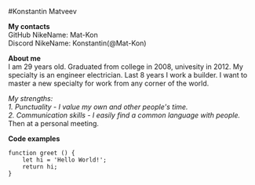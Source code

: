 #Konstantin Matveev

**My contacts**\
    GitHub NikeName: Mat-Kon\
    Discord NikeName: Konstantin(@Mat-Kon)

**About me**\
    I am 29 years old. Graduated from college in 2008, univesity in 2012. My specialty is an engineer electrician. Last 8 years I work a builder. I want to master a new specialty for work from any corner of the world. 
   
   *My strengths:*\
        *1. Punctuality - I value my own and other people's time.*\
        *2. Communication skills - I easily find a common language with people.*\
    Then at a personal meeting.

**Code examples**
```
function greet () {
    let hi = 'Hello World!';
    return hi;
}
```
